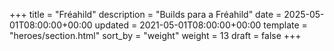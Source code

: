 +++
title = "Fréahild"
description = "Builds para a Fréahild"
date = 2025-05-01T08:00:00+00:00
updated = 2021-05-01T08:00:00+00:00
template = "heroes/section.html"
sort_by = "weight"
weight = 13
draft = false
+++
